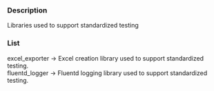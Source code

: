 ### Description
Libraries used to support standardized testing

### List
excel_exporter -> Excel creation library used to support standardized testing.  
fluentd_logger -> Fluentd logging library used to support standardized testing.  
